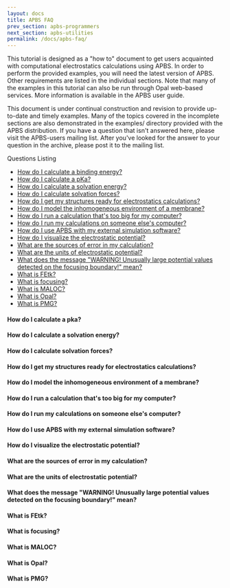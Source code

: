 ```yaml
---
layout: docs
title: APBS FAQ
prev_section: apbs-programmers
next_section: apbs-utilities
permalink: /docs/apbs-faq/
---
```


This tutorial is designed as a "how to" document to get users acquainted with computational electrostatics calculations using APBS. In order to perform the provided examples, you will need the latest version of APBS. Other requirements are listed in the individual sections.
Note that many of the examples in this tutorial can also be run through Opal web-based services. More information is available in the APBS user guide.

This document is under continual construction and revision to provide up-to-date and timely examples. Many of the topics covered in the incomplete sections are also demonstrated in the examples/ directory provided with the APBS distribution.  If you have a question that isn't answered here, please visit the APBS-users mailing list. After you've looked for the answer to your question in the archive, please post it to the mailing list.

Questions Listing
- [How do I calculate a binding energy?]({{site.url/apbs-faq#binding-energy}}})
- [How do I calculate a pKa?]({{site.url/apbs-faq#calculate-pka}})
- [How do I calculate a solvation energy?]({{site.url}}/apbs-faq#calculate-energy)
- [How do I calculate solvation forces?]({{site.url}}/apbs-faq#calculate-forces)
- [How do I get my structures ready for electrostatics calculations?]({{site.url}}/apbs-faq#structures)
- [How do I model the inhomogeneous environment of a membrane?]({{site.url}}/apbs-faq#membrane)
- [How do I run a calculation that's too big for my computer?]({{site.url}}/apbs-faq#mycomputer-calculation)
- [How do I run my calculations on someone else's computer?]({{site.url}}/apbs-faq#othercomputer-calculation)
- [How do I use APBS with my external simulation software?]({{site.url}}/apbs-faq#simulation-software)
- [How do I visualize the electrostatic potential?]({{site.url}}/apbs-faq#elecrostatic-potential)
- [What are the sources of error in my calculation?]({{site.url}}/apbs-faq#calculation-error)
- [What are the units of electrostatic potential?]({{site.url}}/apbs-faq#units-potential)
- [What does the message "WARNING! Unusually large potential values detected on the focusing boundary!" mean?]({{site.url}}/apbs-faq#warning-message)
- [What is FEtk?]({{site.url}}/apbs-faq#fetk)
- [What is focusing?]({{site.url}}/apbs-faq#focusing)
- [What is MALOC?]({{site.url}}/apbs-faq#maloc)
- [What is Opal?]({{site.url}}/apbs-faq#opal)
- [What is PMG?]({{site.url}}/apbs-faq#pmg)

<h4 id="calculate-pka">How do I calculate a pka?</h4>
<h4 id="calculate-energy">How do I calculate a solvation energy?</h4>
<h4 id="calculate-forces">How do I calculate solvation forces?</h4>
<h4 id="structures">How do I get my structures ready for electrostatics calculations?</h4>
<h4 id="membrane">How do I model the inhomogeneous environment of a membrane?</h4>
<h4 id="mycomputer-calculation">How do I run a calculation that's too big for my computer?</h4>
<h4 id="othercomputer-calculation">How do I run my calculations on someone else's computer?</h4>
<h4 id="simulation-software">How do I use APBS with my external simulation software?</h4>
<h4 id="electrostatic-potential">How do I visualize the electrostatic potential?</h4>
<h4 id="calculation-error">What are the sources of error in my calculation?</h4>
<h4 id="units-potential">What are the units of electrostatic potential?</h4>
<h4 id="warning-message">What does the message "WARNING! Unusually large potential values detected on the focusing boundary!" mean?</h4>
<h4 id="fetk">What is FEtk?</h4>
<h4 id="focusing">What is focusing?</h4>
<h4 id="maloc">What is MALOC?</h4>
<h4 id="opal">What is Opal?</h4>
<h4 id="pmg">What is PMG?</h4>